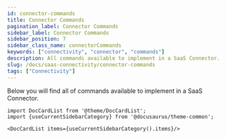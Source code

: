 ```yaml
---
id: connector-commands
title: Connector Commands
pagination_label: Connector Commands
sidebar_label: Connector Commands
sidebar_position: 7
sidebar_class_name: connectorCommands
keywords: ["connectivity", "connector", "commands"]
description: All commands available to implement in a SaaS Connector.
slug: /docs/saas-connectivity/connector-commands
tags: ["Connectivity"]
---
```


Below you will find all of commands available to implement in a SaaS Connector.

```mdx-code-block
import DocCardList from '@theme/DocCardList';
import {useCurrentSidebarCategory} from '@docusaurus/theme-common';

<DocCardList items={useCurrentSidebarCategory().items}/>
```
